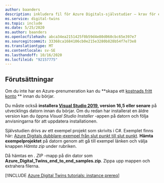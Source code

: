 ```yaml
---
author: baanders
description: inkludera fil för Azure Digitals-självstudier – krav för exempelprojektet
ms.service: digital-twins
ms.topic: include
ms.date: 5/25/2020
ms.author: baanders
ms.openlocfilehash: abca34ea2151425f0b59d4e80d060cbc65e397e7
ms.sourcegitcommit: 33368ca1684106cb0e215e3280b828b54f7e73e8
ms.translationtype: MT
ms.contentlocale: sv-SE
ms.lasthandoff: 10/16/2020
ms.locfileid: "92157775"
---
```

## <a name="prerequisites"></a>Förutsättningar

Om du inte har en Azure-prenumeration kan du **skapa ett [kostnads fritt konto](https://azure.microsoft.com/free/?WT.mc_id=A261C142F) ** innan du börjar.

Du måste också **installera [Visual Studio 2019](https://visualstudio.microsoft.com/downloads/), version 16,5 eller senare** på utvecklings datorn innan du börjar. Om du redan har installerat en äldre version kan du öppna *Visual Studio Installer* -appen på datorn och följa anvisningarna för att uppdatera installationen.

Självstudien drivs av ett exempel projekt som skrivits i C#. Exemplet finns här: [Azure Digitals dubblare-exempel från slut punkt till slut punkt](https://docs.microsoft.com/samples/azure-samples/digital-twins-samples/digital-twins-samples). **Hämta exempelprojektet** på datorn genom att gå till exempel länken och välja knappen *Hämta zip* under rubriken.

Då hämtas en *. ZIP* -mapp på din dator som **Azure_Digital_Twins_end_to_end_samples.zip**. Zippa upp mappen och extrahera filerna.

[!INCLUDE [Azure Digital Twins tutorials: instance prereq](digital-twins-tutorial-prereq-instance.md)]
